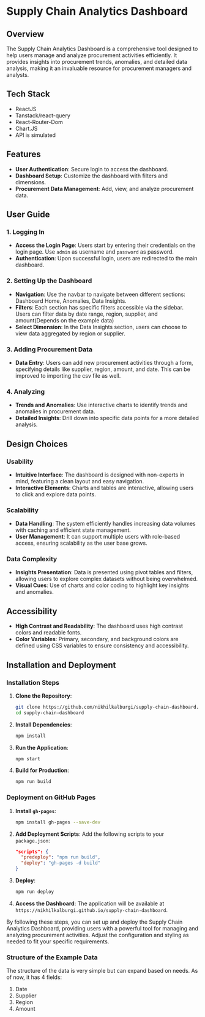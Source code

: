 # Supply Chain Analytics Dashboard

## Overview

The Supply Chain Analytics Dashboard is a comprehensive tool designed to help users manage and analyze procurement activities efficiently. It provides insights into procurement trends, anomalies, and detailed data analysis, making it an invaluable resource for procurement managers and analysts.

## Tech Stack

- ReactJS
- Tanstack/react-query
- React-Router-Dom
- Chart.JS
- API is simulated

## Features

- **User Authentication**: Secure login to access the dashboard.
- **Dashboard Setup**: Customize the dashboard with filters and dimensions.
- **Procurement Data Management**: Add, view, and analyze procurement data.

## User Guide

### 1. Logging In

- **Access the Login Page**: Users start by entering their credentials on the login page. Use `admin` as username and `password` as password.
- **Authentication**: Upon successful login, users are redirected to the main dashboard.

### 2. Setting Up the Dashboard

- **Navigation**: Use the navbar to navigate between different sections: Dashboard Home, Anomalies, Data Insights.
- **Filters**: Each section has specific filters accessible via the sidebar. Users can filter data by date range, region, supplier, and amount(Depends on the example data)
- **Select Dimension**: In the Data Insights section, users can choose to view data aggregated by region or supplier.

### 3. Adding Procurement Data

- **Data Entry**: Users can add new procurement activities through a form, specifying details like supplier, region, amount, and date. This can be improved to importing the csv file as well.

### 4. Analyzing

- **Trends and Anomalies**: Use interactive charts to identify trends and anomalies in procurement data.
- **Detailed Insights**: Drill down into specific data points for a more detailed analysis.

## Design Choices

### Usability

- **Intuitive Interface**: The dashboard is designed with non-experts in mind, featuring a clean layout and easy navigation.
- **Interactive Elements**: Charts and tables are interactive, allowing users to click and explore data points.

### Scalability

- **Data Handling**: The system efficiently handles increasing data volumes with caching and efficient state management.
- **User Management**: It can support multiple users with role-based access, ensuring scalability as the user base grows.

### Data Complexity

- **Insights Presentation**: Data is presented using pivot tables and filters, allowing users to explore complex datasets without being overwhelmed.
- **Visual Cues**: Use of charts and color coding to highlight key insights and anomalies.

## Accessibility

- **High Contrast and Readability**: The dashboard uses high contrast colors and readable fonts.
- **Color Variables**: Primary, secondary, and background colors are defined using CSS variables to ensure consistency and accessibility.

## Installation and Deployment

### Installation Steps

1. **Clone the Repository**:

   ```bash
   git clone https://github.com/nikhilkalburgi/supply-chain-dashboard.git
   cd supply-chain-dashboard
   ```

2. **Install Dependencies**:

   ```bash
   npm install
   ```

3. **Run the Application**:

   ```bash
   npm start
   ```

4. **Build for Production**:

   ```bash
   npm run build
   ```

### Deployment on GitHub Pages

1. **Install `gh-pages`**:

   ```bash
   npm install gh-pages --save-dev
   ```

2. **Add Deployment Scripts**: Add the following scripts to your `package.json`:

   ```json
   "scripts": {
     "predeploy": "npm run build",
     "deploy": "gh-pages -d build"
   }
   ```

3. **Deploy**:

   ```bash
   npm run deploy
   ```

4. **Access the Dashboard**: The application will be available at `https://nikhilkalburgi.github.io/supply-chain-dashboard`.

By following these steps, you can set up and deploy the Supply Chain Analytics Dashboard, providing users with a powerful tool for managing and analyzing procurement activities. Adjust the configuration and styling as needed to fit your specific requirements.

### Structure of the Example Data

The structure of the data is very simple but can expand based on needs. As of now, it has 4 fields:

1. Date
2. Supplier
3. Region
4. Amount
